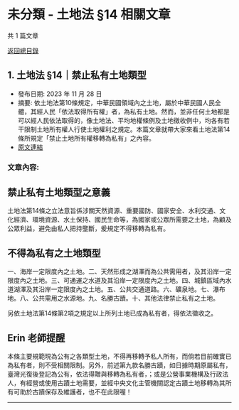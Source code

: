 # 未分類 - 土地法 §14 相關文章

共 1 篇文章

[返回總目錄](00_總目錄.md)

## 1. 土地法 §14｜禁止私有土地類型

- 發布日期: 2023 年 11 月 28 日
- 摘要: 依土地法第10條規定，中華民國領域內之土地，屬於中華民國人民全體，其經人民「依法取得所有權」者，為私有土地。然而，並非任何土地都是可以經人民依法取得的，像土地法、平均地權條例及土地徵收例中，均各有若干限制土地所有權人行使土地權利之規定。本篇文章就帶大家來看土地法第14條所規定「禁止土地所有權移轉為私有」之內容。
- [原文連結](https://www.jasper-realestate.com/%e5%9c%9f%e5%9c%b0%e6%b3%95-14%e7%a6%81%e6%ad%a2%e7%a7%81%e6%9c%89-%e5%9c%9f%e5%9c%b0-%e9%a1%9e%e5%9e%8b/)

### 文章內容:

## 禁止私有土地類型之意義

土地法第14條之立法意旨係涉關天然資源、重要國防、國家安全、水利交通、文化經濟、環境資源、水土保持、國民生命等，為國家或公眾所需要之土地，為顧及公眾利益，避免由私人把持壟斷，爰規定不得移轉為私有。

## 不得為私有之土地類型

一、海岸一定限度內之土地。二、天然形成之湖澤而為公共需用者，及其沿岸一定限度內之土地。三、可通運之水道及其沿岸一定限度內之土地。四、城鎮區域內水道湖澤及其沿岸一定限度內之土地。五、公共交通道路。六、礦泉地。七、瀑布地。八、公共需用之水源地。九、名勝古蹟。十、其他法律禁止私有之土地。

另依土地法第14條第2項之規定以上所列土地已成為私有者，得依法徵收之。

## Erin 老師提醒

本條主要規範現為公有之各類型土地，不得再移轉予私人所有，而倘若目前確實已為私有者，則不受相關限制。另外，前述第九款名勝古蹟，如日據時期原屬私有，臺灣光復後登記為公有，依法得贈與移轉為私有者，；或是公營事業機構及行政法人，有經營或使用古蹟土地需要，並經中央文化主管機關認定古蹟土地移轉為其所有可助於古蹟保存及維護者，也不在此限喔！

---


